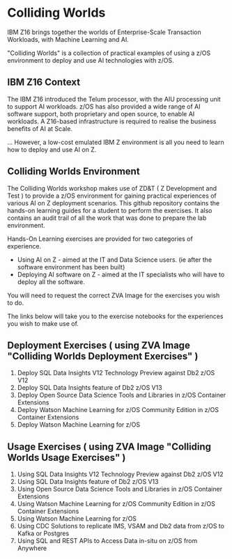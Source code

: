 # Colliding Worlds
IBM Z16 brings together the worlds of Enterprise-Scale Transaction Workloads, with Machine Learning and AI.

"Colliding Worlds" is a collection of practical examples of using a z/OS environment to deploy and use AI technologies with z/OS.

## IBM Z16 Context
The IBM Z16 introduced the Telum processor, with the AIU processing unit to support AI workloads.
z/OS has also provided a wide range of AI software support, both proprietary and open source, to enable AI workloads.
A Z16-based infrastructure is required to realise the business benefits of AI at Scale.


... However, a low-cost emulated IBM Z environment is all you need to learn how to deploy and use AI on Z.

## Colliding Worlds Environment
The Colliding Worlds workshop makes use of ZD&T ( Z Development and Test ) to provide a z/OS environment for gaining practical experiences of various AI on Z deployment scenarios. This github repository contains the hands-on learning guides for a student to perform the exercises. It also contains an audit trail of all the work that was done to prepare the lab environment.

Hands-On Learning exercises are provided for two categories of experience.

* Using AI on Z - aimed at the IT and Data Science users. (ie after the software environment has been built)
* Deploying AI software on Z - aimed at the IT specialists who will have to deploy all the software.

You will need to request the correct ZVA Image for the exercises you wish to do.


The links below will take you to the exercise notebooks for the experiences you wish to make use of.

## Deployment Exercises ( using ZVA Image "Colliding Worlds Deployment Exercises" )

1. Deploy SQL Data Insights V12 Technology Preview against Db2 z/OS V12
2. Deploy SQL Data Insights feature of Db2 z/OS V13
3. Deploy Open Source Data Science Tools and Libraries in z/OS Container Extensions
4. Deploy Watson Machine Learning for z/OS Community Edition in z/OS Container Extensions
5. Deploy Watson Machine Learning for z/OS 

## Usage Exercises ( using ZVA Image "Colliding Worlds Usage Exercises" )

1. Using SQL Data Insights V12 Technology Preview against Db2 z/OS V12
2. Using SQL Data Insights feature of Db2 z/OS V13
3. Using Open Source Data Science Tools and Libraries in z/OS Container Extensions
4. Using Watson Machine Learning for z/OS Community Edition in z/OS Container Extensions
5. Using Watson Machine Learning for z/OS  
6. Using CDC Solutions to replicate IMS, VSAM and Db2 data from z/OS to Kafka or Postgres
7. Using SQL and REST APIs to Access Data in-situ on z/OS from Anywhere 

